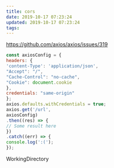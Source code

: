 ```yaml
---
title: cors
date: 2019-10-17 07:23:24
updated: 2019-10-17 07:23:24
tags:
---
```



https://github.com/axios/axios/issues/319

```javascript
const axiosConfig = {
headers: {
'content-Type': 'application/json',
"Accept": "/",
"Cache-Control": "no-cache",
"Cookie": document.cookie
},
credentials: "same-origin"
};
axios.defaults.withCredentials = true;
axios.get('/url',
axiosConfig)
.then((res) => {
// Some result here
})
.catch((err) => {
console.log(':(');
});
```




WorkingDirectory


